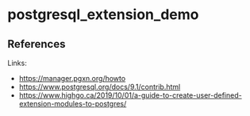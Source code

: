 # postgresql_extension_demo

## References
Links:
- https://manager.pgxn.org/howto
- https://www.postgresql.org/docs/9.1/contrib.html
- https://www.highgo.ca/2019/10/01/a-guide-to-create-user-defined-extension-modules-to-postgres/
